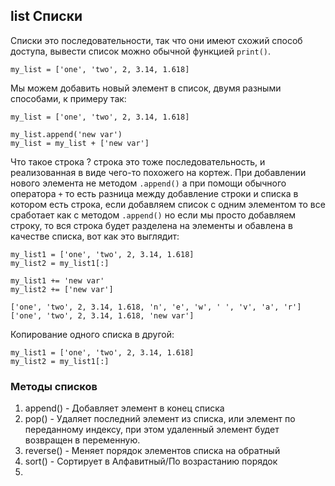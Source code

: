 ## list Списки
Списки это последовательности, так что они имеют схожий способ доступа, 
вывести список можно обычной функцией `print()`.

    my_list = ['one', 'two', 2, 3.14, 1.618]

Мы можем добавить новый элемент в список, двумя разными способами, к
примеру так:

    my_list = ['one', 'two', 2, 3.14, 1.618]

    my_list.append('new var')
    my_list = my_list + ['new var']

Что такое строка ? строка это тоже последовательность, и реализованная в виде 
чего-то похожего на кортеж. При добавлении нового элемента не методом 
`.append()` а при помощи обычного оператора `+` то есть разница между 
добавление строки и списка в котором есть строка, если добавляем список с одним 
элементом то все сработает как с методом `.append()` но если мы просто 
добавляем строку, то вся строка будет разделена на элементы и обавлена в
качестве списка, вот как это выглядит:

    my_list1 = ['one', 'two', 2, 3.14, 1.618]
    my_list2 = my_list1[:]

    my_list1 += 'new var'
    my_list2 += ['new var']

    ['one', 'two', 2, 3.14, 1.618, 'n', 'e', 'w', ' ', 'v', 'a', 'r']
    ['one', 'two', 2, 3.14, 1.618, 'new var']       
    
Копирование одного списка в другой:

    my_list1 = ['one', 'two', 2, 3.14, 1.618]
    my_list2 = my_list1[:]

### Методы списков

1) append() - Добавляет элемент в конец списка
2) pop() - Удаляет последний элемент из списка, или элемент по переданному 
   индексу, при этом удаленный элемент будет возвращен в переменную.
3) reverse() - Меняет порядок элементов списка на обратный
4) sort() - Сортирует в Алфавитный/По возрастанию порядок
5) 











